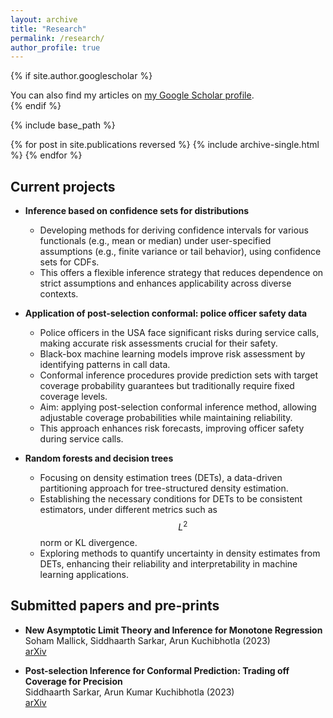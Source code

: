 ```yaml
---
layout: archive
title: "Research"
permalink: /research/
author_profile: true
---
```


{% if site.author.googlescholar %}
  <div class="wordwrap">You can also find my articles on <a href="{{site.author.googlescholar}}">my Google Scholar profile</a>.</div>
{% endif %}

{% include base_path %}

{% for post in site.publications reversed %}
  {% include archive-single.html %}
{% endfor %}



## Current projects

* **Inference based on confidence sets for distributions**
  * Developing methods for deriving confidence intervals for various functionals (e.g., mean or median) under user-specified assumptions (e.g., finite variance or tail behavior), using confidence sets for CDFs.
  * This offers a flexible inference strategy that reduces dependence on strict assumptions and enhances applicability across diverse contexts.


* **Application of post-selection conformal: police officer safety data**
  * Police officers in the USA face significant risks during service calls, making accurate risk assessments crucial for their safety.
  * Black-box machine learning models improve risk assessment by identifying patterns in call data.
  * Conformal inference procedures provide prediction sets with target coverage probability guarantees but traditionally require fixed coverage levels.
  * Aim: applying post-selection conformal inference method, allowing adjustable coverage probabilities while maintaining reliability.
  * This approach enhances risk forecasts, improving officer safety during service calls.

* **Random forests and decision trees**
  * Focusing on density estimation trees (DETs), a data-driven partitioning approach for tree-structured density estimation.
  * Establishing the necessary conditions for DETs to be consistent estimators, under different metrics such as $$L^2$$ norm or KL divergence.
  * Exploring methods to quantify uncertainty in density estimates from DETs, enhancing their reliability and interpretability in machine learning applications.


## Submitted papers and pre-prints
* **New Asymptotic Limit Theory and Inference for Monotone
Regression**<br />
Soham Mallick, Siddhaarth Sarkar, Arun Kuchibhotla (2023) <br />
 [arXiv](https://arxiv.org/pdf/2310.20058)

* **Post-selection Inference for Conformal Prediction: Trading off Coverage for Precision**<br /> Siddhaarth Sarkar, Arun Kumar Kuchibhotla (2023)<br />
[arXiv](https://arxiv.org/abs/2304.06158) 



